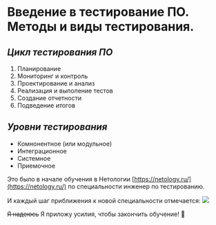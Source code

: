 # **Введение в тестирование ПО. Методы и виды тестирования.**

## _Цикл тестирования ПО_
1. Планирование
2. Мониторинг и контроль
3. Проектирование и анализ
4. Реализация и выполение тестов
5. Создание отчетности
6. Подведение итогов

## _Уровни тестирования_
- Комнонентное (или модульное)
- Интеграционное
- Системное
- Приемочное

Это было в начале обучения в Нетологии [https://netology.ru/](https://netology.ru/) по специальности инженер по тестированию.

И каждый шаг приближения к новой специальности отмечается: ![](/images/picture.jpg)

~~Я надеюсь~~ Я приложу усилия, чтобы закончить обучение! :muscle: